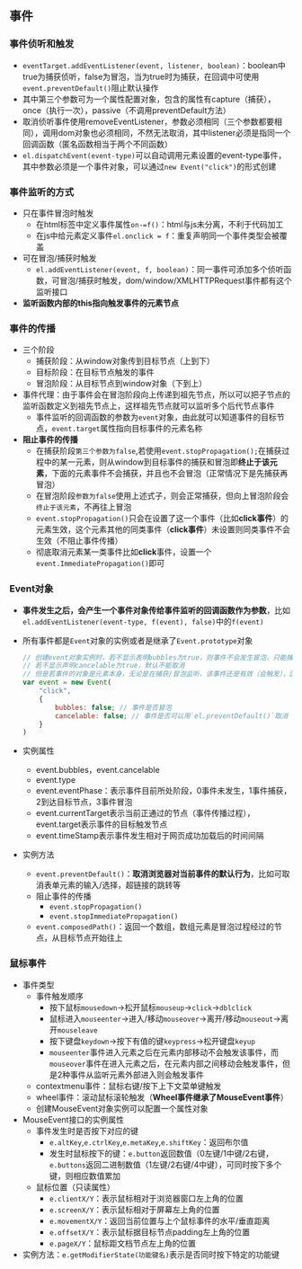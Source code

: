 ## 事件
### 事件侦听和触发
- `eventTarget.addEventListener(event, listener, boolean)`：boolean中true为捕获侦听，false为冒泡，当为true时为捕获，在回调中可使用`event.preventDefault()`阻止默认操作
- 其中第三个参数可为一个属性配置对象，包含的属性有capture（捕获），once（执行一次），passive（不调用preventDefault方法）
- 取消侦听事件使用removeEventListener，参数必须相同（三个参数都要相同），调用dom对象也必须相同，不然无法取消，其中listener必须是指同一个回调函数（匿名函数相当于两个不同函数）
- `el.dispatchEvent(event-type)`可以自动调用元素设置的event-type事件，其中参数必须是一个事件对象，可以通过`new Event("click")`的形式创建
### 事件监听的方式
- 只在事件冒泡时触发
    - 在html标签中定义事件属性`on-=f()`：html与js未分离，不利于代码加工
    - 在js中给元素定义事件`el.onclick = f`：重复声明同一个事件类型会被覆盖
- 可在冒泡/捕获时触发
    - `el.addEventListener(event, f, boolean)`：同一事件可添加多个侦听函数，可冒泡/捕获时触发，dom/window/XMLHTTPRequest事件都有这个监听接口
- **监听函数内部的this指向触发事件的元素节点**
### 事件的传播
- 三个阶段
    - 捕获阶段：从window对象传到目标节点（上到下）
    - 目标阶段：在目标节点触发的事件
    - 冒泡阶段：从目标节点到window对象（下到上）
- 事件代理：由于事件会在冒泡阶段向上传递到祖先节点，所以可以把子节点的监听函数定义到祖先节点上，这样祖先节点就可以监听多个后代节点事件
    - 事件监听的回调函数的参数为`event`对象，由此就可以知道事件的目标节点，`event.target`属性指向目标事件的元素名称
- **阻止事件的传播**
    - 在捕获阶段`第三个参数为false`,若使用`event.stopPropagation();`在捕获过程中的某一元素，则从window到目标事件的捕获和冒泡即**终止于该元素**，下面的元素事件不会捕获，并且也不会冒泡（正常情况下是先捕获再冒泡）
    - 在冒泡阶段`参数为false`使用上述式子，则会正常捕获，但向上冒泡阶段会`终止于该元素`，不再往上冒泡
    - `event.stopPropagation()`只会在设置了这一个事件（比如**click事件**）的元素生效，这个元素其他的同类事件（**click事件**）未设置则同类事件不会生效（不阻止事件传播）
    - 彻底取消元素某一类事件比如**click**事件，设置一个`event.ImmediatePropagation()`即可

### Event对象
- **事件发生之后，会产生一个事件对象传给事件监听的回调函数作为参数**，比如`el.addEventListener(event-type, f(event), false)`中的`f(event)`
- 所有事件都是`Event`对象的实例或者是继承了`Event.prototype`对象
    ```javascript
    // 创建event对象实例时，若不显示表明bubbles为true，则事件不会发生冒泡，只能捕获
    // 若不显示声明cancelable为true，默认不能取消
    // 但是若事件的对象是元素本身，无论是在捕获/冒泡监听，该事件还是有效（会触发），因为是在目标阶段，不是在其他阶段
    var event = new Event(
        "click",
        {
            bubbles: false; // 事件是否冒泡
            cancelable: false; // 事件是否可以用`el.preventDefault()`取消
        }
    )
    ```
- 实例属性
    - event.bubbles，event.cancelable
    - event.type
    - event.eventPhase：表示事件目前所处阶段，0事件未发生，1事件捕获，2到达目标节点，3事件冒泡
    - event.currentTarget表示当前正通过的节点（事件传播过程），event.target表示事件的目标触发节点
    - event.timeStamp表示事件发生相对于网页成功加载后的时间间隔

- 实例方法
    - `event.preventDefault()`：**取消浏览器对当前事件的默认行为**，比如可取消表单元素的输入/选择，超链接的跳转等
    - 阻止事件的传播
        - `event.stopPropagation()`
        - `event.stopImmediatePropagation()`
    - `event.composedPath()`：返回一个数组，数组元素是冒泡过程经过的节点，从目标节点开始往上

### 鼠标事件
- 事件类型
    - 事件触发顺序
        - 按下鼠标`mousedown`->松开鼠标`mouseup`->`click`->`dblclick`
        - 鼠标进入`mouseenter`->进入/移动`mouseover`->离开/移动`mouseout`->离开`mouseleave`
        - 按下键盘`keydown`->按下有值的键`keypress`->松开键盘`keyup`
        - `mouseenter`事件进入元素之后在元素内部移动不会触发该事件，而`mouseover`事件在进入元素之后，在元素内部之间移动会触发事件，但是2种事件从监听元素外部进入则会触发事件
    - contextmenu事件：鼠标右键/按下上下文菜单键触发
    - wheel事件：滚动鼠标滚轮触发（**Wheel事件继承了MouseEvent事件**）
    - 创建MouseEvent对象实例可以配置一个属性对象
- MouseEvent接口的实例属性
    - 事件发生时是否按下对应的键
        - `e.altKey`,`e.ctrlKey`,`e.metaKey`,`e.shiftKey`：返回布尔值
        - 发生时鼠标按下的键：`e.button`返回数值（0左键/1中键/2右键，`e.buttons`返回二进制数值（1左键/2右键/4中键），可同时按下多个键，则相应数值累加
    - 鼠标位置（只读属性）
        - `e.clientX/Y`：表示鼠标相对于浏览器窗口左上角的位置
        - `e.screenX/Y`：表示鼠标相对于屏幕左上角的位置
        - `e.movementX/Y`：返回当前位置与上个鼠标事件的水平/垂直距离
        - `e.offsetX/Y`：表示鼠标据目标节点padding左上角的位置
        - `e.pageX/Y`：鼠标距文档节点左上角的位置
- 实例方法：`e.getModifierState(功能键名)`表示是否同时按下特定的功能键

